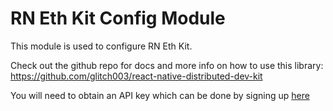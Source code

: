 # RN Eth Kit Config Module

This module is used to configure RN Eth Kit.

Check out the github repo for docs and more info on how to use this library: https://github.com/glitch003/react-native-distributed-dev-kit

You will need to obtain an API key which can be done by signing up [here](https://app.sdkd.co)